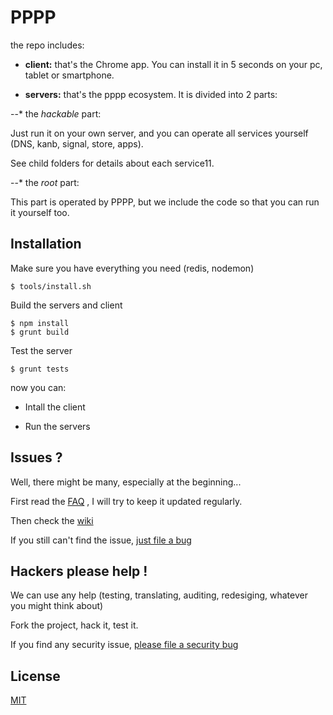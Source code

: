 
[pppp]: http://purecss.io/

# PPPP

the repo includes: 

* **client:** that's the Chrome app. You can install it in 5 seconds on your pc, tablet or smartphone.

* **servers:** that's the pppp ecosystem. It is divided into 2 parts:

--* the *hackable* part: 

Just run it on your own server, and you can operate all services yourself (DNS, kanb, signal, store, apps).

See child folders for details about each service11.


--* the *root* part: 

This part is operated by PPPP, but we include the code so that you can run it yourself too.








## Installation

Make sure you have everything you need (redis, nodemon)
```shell
$ tools/install.sh
```

Build the servers and client
```shell
$ npm install
$ grunt build
```

Test the server
```shell
$ grunt tests
```

now you can:

* Intall the client

* Run the servers




## Issues ?

Well, there might be many, especially at the beginning...

First read the 
[FAQ](https://github.com/ppppess/ppppess/blob/master/servers/hackable/faq.md)
, I will try to keep it updated regularly.

Then check the 
[wiki](https://github.com/ppppess/ppppess/wiki)

If you still can't find the issue, 
[just file a bug](https://github.com/ppppess/ppppess/issues)








## Hackers please help !

We can use any help (testing, translating, auditing, redesiging, whatever you might think about)

Fork the project, hack it, test it.

If you find any security issue, 
[please file a security bug](https://github.com/ppppess/ppppess/issues)






License
-------

[MIT](https://github.com/ppppess/ppppess/blob/master/LICENCE)




